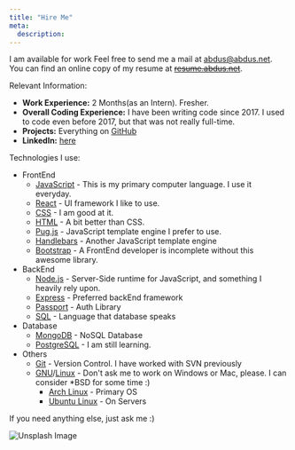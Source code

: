 ```yaml
---
title: "Hire Me"
meta:
  description: 
---
```


I am available for work Feel free to send me a mail at
[abdus@abdus.net](mailto:abdus@abdus.net). You can find an online copy of my
resume at ~~[resume.abdus.net](https://resume.abdus.net)~~.

Relevant Information:

- **Work Experience:** 2 Months(as an Intern). Fresher.
- **Overall Coding Experience:** I have been writing code since 2017. I used to code
  even before 2017, but that was not really full-time.
- **Projects:** Everything on [GitHub](https://github.com/abdus)
- **LinkedIn:** [here](https://linkedin.com/in/thisisabdus)

Technologies I use:

- FrontEnd
  - [JavaScript](https://github.com/search?l=JavaScript&o=desc&q=user%3Aabdus&s=updated&type=Repositories) -
    This is my primary computer language. I use it everyday.
  - [React](https://abdus.com/projects/#react) - UI framework I like to use.
  - [CSS](https://github.com/search?l=CSS&o=desc&q=user%3Aabdus&s=updated&type=Repositories) -
    I am good at it.
  - [HTML](https://github.com/search?l=HTML&o=desc&q=user%3Aabdus&s=updated&type=Repositories) -
    A bit better than CSS.
  - [Pug.js](https://pugjs.org/) - JavaScript template
    engine I prefer to use.
  - [Handlebars](https://handlebarsjs.com/) - Another JavaScript template engine
  - [Bootstrap](https://getbootstrap.com) - A FrontEnd developer is incomplete
    without this awesome library.
- BackEnd
  - [Node.js](https://nodejs.org) - Server-Side runtime for JavaScript, and
    something I heavily rely upon.
  - [Express](https://expressjs.com) - Preferred backEnd framework
  - [Passport](https://passportjs.org) - Auth Library
  - [SQL](#) - Language that database speaks
- Database
  - [MongoDB](https://mongodb.org) - NoSQL Database
  - [PostgreSQL](https://postgresql.com) - I am still learning.
- Others
  - [Git](https://git-scm.org) - Version Control. I have worked with SVN
    previously
  - [GNU](https://www.gnu.org/)/[Linux](https://www.linux.org/) - Don't ask me
    to work on Windows or Mac, please. I can consider \*BSD for some time :)
    - [Arch Linux](https://archlinux.org) - Primary OS
    - [Ubuntu Linux](https://ubuntu.com) - On Servers

If you need anything else, just ask me :)

![Unsplash Image](https://images.unsplash.com/photo-1496545672447-f699b503d270?ixlib=rb-1.2.1&ixid=eyJhcHBfaWQiOjEyMDd9&w=600 "Source: <a href='https://unsplash.com/photos/qelGaL2OLyE'>Unsplash</a>")
